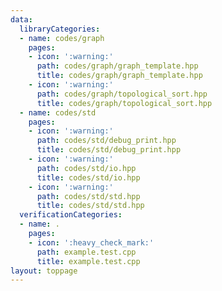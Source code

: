 ```yaml
---
data:
  libraryCategories:
  - name: codes/graph
    pages:
    - icon: ':warning:'
      path: codes/graph/graph_template.hpp
      title: codes/graph/graph_template.hpp
    - icon: ':warning:'
      path: codes/graph/topological_sort.hpp
      title: codes/graph/topological_sort.hpp
  - name: codes/std
    pages:
    - icon: ':warning:'
      path: codes/std/debug_print.hpp
      title: codes/std/debug_print.hpp
    - icon: ':warning:'
      path: codes/std/io.hpp
      title: codes/std/io.hpp
    - icon: ':warning:'
      path: codes/std/std.hpp
      title: codes/std/std.hpp
  verificationCategories:
  - name: .
    pages:
    - icon: ':heavy_check_mark:'
      path: example.test.cpp
      title: example.test.cpp
layout: toppage
---
```

